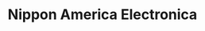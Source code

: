---
title: "Nippon America Electronica"
url: /san-lorenzo/nippon-america-electronica/
shop: electrónica
---